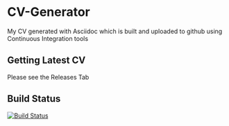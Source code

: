 # CV-Generator
My CV generated with Asciidoc which is built and uploaded to github using Continuous Integration tools

## Getting Latest CV

Please see the Releases Tab

## Build Status

[![Build Status](https://travis-ci.org/Jammicus/CV-Generator.svg?branch=master)](https://travis-ci.org/Jammicus/CV-Generator)